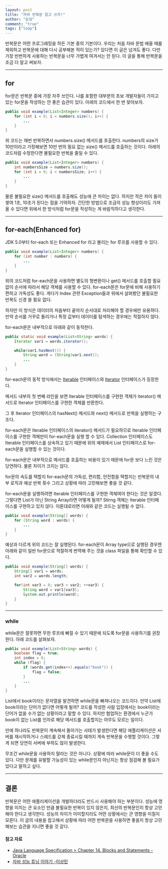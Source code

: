 ```yaml
---
layout: post  
title: "자바 반복문 알고 쓰자!"  
author: "둔덩"
comment: "true"
tags: ["loop"]
---
```


반복문은 어떤 프로그래밍을 하든 기본 중의 기본이다. 우리는 처음 자바 문법 배울 때를 제외하고 반복문에 대해 다시 공부해본 적이 있는가? 있다면 이 글은 넘겨도 좋다. 다만 가장 빈번하게 사용하는 반복문을 너무 가볍게 여겨서는 안 된다. 이 글을 통해 반복문을 조금 더 알고 써보자.

---

## for

for문은 반복문 중에 가장 자주 쓰인다. 나를 포함한 대부분의 초보 개발자들이 가지고 있는 for문을 작성하는 안 좋은 습관이 있다. 아래의 코드에서 한 번 찾아보자.

```java
public void example(List<Integer> numbers) {
    for (int i = 0; i < numbers.size(); i++) {
        ...
    }
}
```

위 코드는 매번 반복하면서 numbers.size() 메서드를 호출한다. numbers의 size가 10만이라고 가정해보면 10만 번의 필요 없는 size() 메서드를 호출하는 것이다. 아래의 코드처럼 수정한다면 불필요한 반복을 줄일 수 있다.

```java
public void example(List<Integer> numbers) {
    int numbersSize = numbers.size();
    for (int i = 0; i < numbersSize; i++) {
        ...
    }
}
```

물론 불필요한 size() 메서드를 호출해도 성능에 큰 차이는 없다. 하지만 작은 차이 들이 쌓여 1초, 10초가 된다는 점을 기억하자. 간단한 방법으로 조금의 성능 향상이라도 가져올 수 있다면 위에서 한 방식처럼 for문을 작성하는 게 바람직하다고 생각한다.

---

## for-each(Enhanced for)

JDK 5.0부터 for-each 또는 Enhanced for 라고 불리는 for 루프를 사용할 수 있다.

```java
public void example(List<Integer> numbers) {
    for (int number : numbers) {
        ...
    }
}
```

위의 코드처럼 for-each문을 사용하면 별도의 형변환이나 get() 메서드를 호출할 필요 없이 순서에 따라서 해당 객체를 사용할 수 있다. for-each문은 for문에 비해 사용하기 편하고 가독성도 좋다. 게다가 Index 관련 Exception들과 위에서 살펴봤던 불필요한 반복도 신경 쓸 필요 없다.

하지만 이 방식은 데이터의 처음부터 끝까지 순서대로 처리해야 할 경우에만 유용하다. 만약 순서를 거꾸로 돌리거나 특정 값부터 데이터를 탐색하는 경우에는 적절하지 않다.

for-each문은 내부적으로 아래와 같이 동작한다.

```java
public static void example(List<String> words) {
    Iterator var1 = words.iterator();

    while(var1.hasNext()) {
        String word = (String)var1.next();
        ...
    }
}
```

for-each문의 동작 방식에서는 [Iterable](https://docs.oracle.com/javase/8/docs/api/java/lang/Iterable.html) 인터페이스와 [Iterator](https://docs.oracle.com/javase/8/docs/api/java/util/Iterator.html) 인터페이스가 등장한다.

메서드 내부의 첫 번째 라인을 보면 Iterable 인터페이스를 구현한 객체가 iterator() 메서드로 Iterator 인터페이스를 구현한 객체를 반환한다.

그 후 Iterator 인터페이스의 hasNext() 메서드와 next() 메서드로 반복을 실행하는 구조다.

for-each문은 Iterable 인터페이스의 iterator() 메서드가 필요하므로 Iterable 인터페이스를 구현한 객체만이 for-each문을 실행 할 수 있다. Collection 인터페이스도 Iterable 인터페이스를 상속하고 있기 때문에 위의 예제에서 List 인터페이스로 for-each문을 실행할 수 있는 것이다.

for-each문은 내부적으로 메서드를 호출하는 비용이 있기 때문에 for문 보다 느린 것은 당연하다. 물론 차이가 크지는 않다.

for문의 속도를 택할지 for-each문의 가독성, 편리함, 안전함을 택할지는 반복문의 내부 로직과 예상 반복 횟수 그리고 상황에 따라 고민해보면 좋을 것 같다.

for-each문을 실행하려면 Iterable 인터페이스를 구현한 객체여야 한다는 것은 알겠다. 그렇다면 List가 아닌 String Array라면 어떻게 될까? Stirng 객체는 Iterable 인터페이스를 구현하고 있지 않다. 이론대로라면 아래와 같은 코드는 실행될 수 없다.

```java
public void example(String[] words) {
    for (String word : words) {
        ...
    }
}
```

예상과 다르게 위의 코드는 잘 실행된다. for-each문이 Array type으로 실행된 경우엔 아래와 같이 일반 for문으로 적절하게 번역해 주는 것을 class 파일을 통해 확인할 수 있다.

```java
public void example(String[] words) {
    String[] var1 = words;
    int var2 = words.length;

    for(int var3 = 0; var3 < var2; ++var3) {
        String word = var1[var3];
        System.out.println(word);
    }
}
```

---

### while

while문은 잘못하면 무한 루프에 빠질 수 있기 때문에 되도록 for문을 사용하기를 권장한다. 아래 코드를 살펴보자.

```java
public void example(List<String> words) {
    boolean flag = true;
    int index = 0;
    while (flag) {
        if (words.get(index++).equals("book")) {
            flag = false;
        }
        ...
    }
}
```

List에서 book이라는 문자열을 발견하면 while문을 빠져나오는 코드이다. 만약 List에 book이라는 단어가 없다면 어떻게 될까? 코드를 작성한 사람 입장에서는 book이라는 단어가 없을 수가 없는 상황이라고 말할 수 있다. 하지만 협업하는 환경에서 누군가 book이 없는 List를 인자로 해당 메서드를 호출할지는 아무도 모르는 일이다.

만에 하나라도 반복문이 계속해서 돌아가는 사태가 발생한다면 해당 애플리케이션은 서버를 재시작하거나 스레드를 강제 종료시킬 때까지 계속 반복문을 수행할 것이다. 그렇게 되면 당연히 서버에 부하도 많이 발생한다.

무조건 while문을 사용하지 말라는 것은 아니다. 상황에 따라 while문이 더 좋을 수도 있다. 다만 문제를 유발할 가능성이 있는 while문인지 아닌지는 항상 점검해 볼 필요가 있다고 말하고 싶다.

---

## 결론

반복문은 어떤 애플리케이션을 개발하더라도 반드시 사용해야 하는 부분이다. 성능에 영향을 미치는 큰 요소인 만큼 불필요한 반복이 있지 않은지, 최선의 반복문인지 항상 고민해야 한다고 생각한다. 성능의 차이가 미미할지라도 어떤 상황에서는 큰 영향을 미칠지 모른다. 이 글의 내용을 참고해서 상황에 따라 어떤 반복문을 사용하면 좋을지 항상 고민해보는 습관을 지니면 좋을 것 같다.

#### 참고 자료

-   [Java Language Specification > Chapter 14. Blocks and Statements -Oracle](https://docs.oracle.com/javase/specs/jls/se8/html/jls-14.html#jls-14.14)
-   [자바 성능 튜닝 이야기 -이상민](https://book.naver.com/bookdb/book_detail.nhn?bid=7333658)
